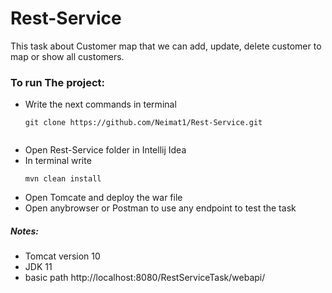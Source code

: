 # Rest-Service
This task about Customer map that we can add, update, delete customer to map or show all customers.

### To run The project:
* Write the next commands in terminal 
  ```
  git clone https://github.com/Neimat1/Rest-Service.git
 
  ```
* Open Rest-Service folder in Intellij Idea
* In terminal write
  ```
  mvn clean install
  ```
* Open Tomcate and deploy the war file
* Open anybrowser or Postman to use any endpoint to test the task 


##### Notes:
* Tomcat version 10
* JDK 11
* basic path http://localhost:8080/RestServiceTask/webapi/
